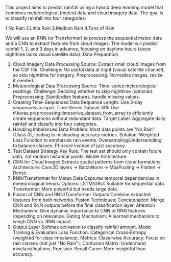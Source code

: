 This project aims to predict rainfall using a hybrid deep learning model that combines meteorological (meteo) data and cloud imagery data. The goal is to classify rainfall into four categories:

1.No Rain
2.Little Rain
3.Medium Rain
4.Tons of Rain

We will use an RNN (or Transformer) to process the sequential meteo data and a CNN to extract features from cloud images. The model will predict rainfall 1, 2, and 3 days in advance, focusing on daytime hours (since nighttime lacks visual satellite data).
Data Preparation
1. Cloud Imagery Data Processing
Source: Extract small cloud images from the CSF file.
Challenge: No useful data at night (visual satellite channel), so skip nighttime for imagery.
Preprocessing: Normalize images, resize if needed.
2. Meteorological Data Processing
Source: Time-series meteorological readings.
Challenge: Deciding whether to skip nighttime (optional).
Preprocessing: Standardize features, handle missing values.
3. Creating Time-Sequenced Data
Sequence Length: Use 3-day sequences as input.
Time-Series Dataset API:
Use tf.keras.preprocessing.timeseries_dataset_from_array to efficiently create sequences without redundant data.
Target Label:
Aggregate daily rainfall and classify into four categories.
4. Handling Imbalanced Data
Problem: Most data points are "No Rain" (Class 0), leading to misleading accuracy metrics.
Solution:
Weighted Loss Function to emphasize rain events.
Oversampling/Undersampling to balance classes.
F1-score instead of just accuracy.
5. Test Dataset Strategy
Key Rule: The test set should only contain future data, not random historical points.
Model Architecture
1. CNN for Cloud Images
Extracts spatial patterns from cloud formations.
Architecture: Conv2D layers → BatchNorm → MaxPooling → Flatten → Dense.
2. RNN/Transformer for Meteo Data
Captures temporal dependencies in meteorological trends.
Options:
LSTM/GRU: Suitable for sequential data.
Transformer: More powerful but needs large data.
3. Fusion of CNN and RNN/Transformer Outputs
Combine extracted features from both networks.
Fusion Techniques:
Concatenation: Merge CNN and RNN outputs before the final classification layer.
Attention Mechanism: Give dynamic importance to CNN or RNN features depending on relevance.
Gating Mechanism: A learned mechanism to weigh CNN vs. RNN impact.
4. Output Layer
Softmax activation to classify rainfall amount.
Model Training & Evaluation
Loss Function: Categorical Cross-Entropy (weighted for class imbalance).
Metrics:
Class-wise Accuracy: Focus on rain classes (not just "No Rain").
Confusion Matrix: Understand misclassifications.
Precision-Recall Curve: More insightful than accuracy.
